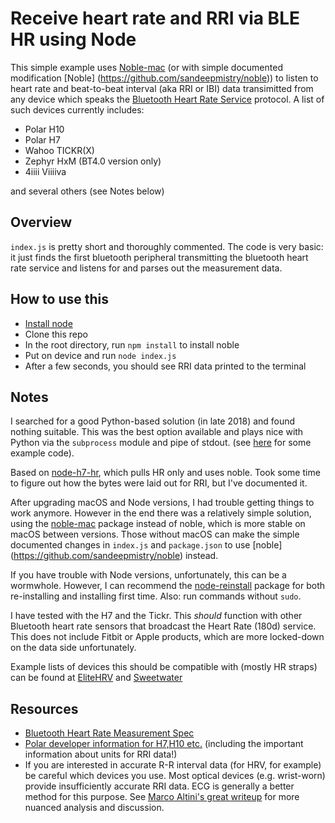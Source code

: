 # Receive heart rate and RRI via BLE HR using Node

This simple example uses [Noble-mac](https://github.com/Timeular/noble-mac) (or with simple documented modification [Noble] (https://github.com/sandeepmistry/noble)) to listen to heart rate and beat-to-beat interval (aka RRI or IBI) data transimitted from any device which speaks the [Bluetooth Heart Rate Service](https://www.bluetooth.com/specifications/gatt/viewer?attributeXmlFile=org.bluetooth.service.heart_rate.xml&u=org.bluetooth.service.heart_rate.xml) protocol. A list of such devices currently includes: 

- Polar H10
- Polar H7
- Wahoo TICKR(X)
- Zephyr HxM (BT4.0 version only)
- 4iiii Viiiiva

and several others (see Notes below)

## Overview

`index.js` is pretty short and thoroughly commented. The code is very basic: it just finds the first bluetooth peripheral transmitting the bluetooth heart rate service and listens for and parses out the measurement data.

## How to use this

- [Install node](https://nodejs.org/en/download/)
- Clone this repo
- In the root directory, run `npm install` to install noble
- Put on device and run `node index.js`
- After a few seconds, you should see RRI data printed to the terminal

## Notes
I searched for a good Python-based solution (in late 2018) and found nothing suitable. This was the best option available and plays nice with Python via the `subprocess` module and pipe of stdout. (see [here](https://stackoverflow.com/a/52940833/695804) for some example code). 

Based on [node-h7-hr](https://github.com/jakelear/node-h7-hr), which pulls HR only and uses noble. Took some time to figure out how the bytes were laid out for RRI, but I've documented it. 

After upgrading macOS and Node versions, I had trouble getting things to work anymore. However in the end there was a relatively simple solution, using the [noble-mac](https://github.com/Timeular/noble-mac) package instead of noble, which is more stable on macOS between versions. Those without macOS can make the simple documented changes in `index.js` and `package.json` to use [noble] (https://github.com/sandeepmistry/noble) instead. 

If you have trouble with Node versions, unfortunately, this can be a wormwhole. However, I can recommend the [node-reinstall](https://github.com/brock/node-reinstall/) package for both re-installing and installing first time. Also: run commands without `sudo`. 

I have tested with the H7 and the Tickr. This _should_ function with other Bluetooth heart rate sensors that broadcast the Heart Rate (180d) service. This does not include Fitbit or Apple products, which are more locked-down on the data side unfortunately.

Example lists of devices this should be compatible with (mostly HR straps) can be found at [EliteHRV](https://elitehrv.com/compatible-devices) and [Sweetwater](http://www.sweetwaterhrv.com/healthsensors.shtml)

## Resources

- [Bluetooth Heart Rate Measurement Spec](https://www.bluetooth.com/specifications/gatt/viewer?attributeXmlFile=org.bluetooth.characteristic.heart_rate_measurement.xml)
- [Polar developer information for H7,H10 etc.](https://developer.polar.com/wiki/H6,_H7_and_H10_Heart_rate_sensors) (including the important information about units for RRI data!)
- If you are interested in accurate R-R interval data (for HRV, for example) be careful which devices you use. Most optical devices (e.g. wrist-worn) provide insufficiently accurate RRI data. ECG is generally a better method for this purpose. See [Marco Altini's great writeup](https://www.hrv4training.com/blog/hardware-for-hrv-what-sensor-should-you-use) for more nuanced analysis and discussion.

